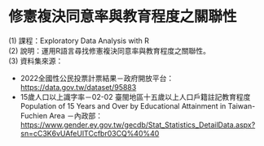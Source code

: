 # 修憲複決同意率與教育程度之關聯性
(1)	課程：Exploratory Data Analysis with R  
(2)	說明：運用R語言尋找修憲複決同意率與教育程度之關聯性。   
(3) 資料集來源：   
* 2022全國性公民投票計票結果－政府開放平台：
https://data.gov.tw/dataset/95883
* 15歲人口以上識字率－02-02 臺閩地區十五歲以上人口戶籍註記教育程度 Population of 15 Years and Over by Educational Attainment in Taiwan-Fuchien Area －內政部：
https://www.gender.ey.gov.tw/gecdb/Stat_Statistics_DetailData.aspx?sn=cC3K6vUAfeUlTCcfbr03CQ%40%40


